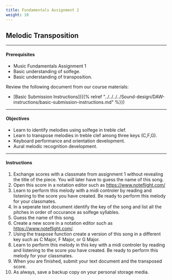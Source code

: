 ```yaml
---
title: Fundamentals Assignment 2
weight: 10
---
```

<!-- # Fundamentals Assignment 2 -->

## Melodic Transposition

- - -

#### Prerequisites


* Music Fundamentals Assignment 1
* Basic understanding of solfege.
* Basic understanding of transposition.

Review the following document from our course materials:

* \[Basic Submission Instructions]({{% relref "../../../../Sound-design/DAW-instructions/basic-submission-instructions.md" %}})

- - -

#### Objectives

* Learn to identify melodies using solfege in treble clef.
* Learn to transpose melodies in treble clef among three keys (C,F,G).
* Keyboard performance and orientation development.
* Aural melodic recognition development.

- - -

#### Instructions

1. Exchange scores with a classmate from assignment 1 without revealing the title of the piece.  You will later have to guess the name of this song.
2. Open this score in a notation editor such as https://www.noteflight.com/
3. Learn to perform this melody with a midi controler by reading and listening to the score you have created.  Be ready to perform this melody for your classmates.
4. In a seperate text document identify the key of the song and list all the pitches in order of occurance as solfege syllables.
5. Guess the name of this song.
6. Create a new score in a notation editor such as https://www.noteflight.com/.
7. Using the traspose function create a version of this song in a different key such as C Major, F Major, or G Major.
8. Learn to perform this melody in this key with a midi controler by reading and listening to the score you have created.  Be ready to perform this melody for your classmates.
9. When you are finished, submit your text document and the transposed score.
7. As always, save a backup copy on your personal storage media.
